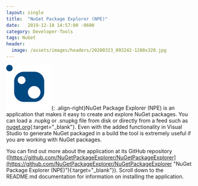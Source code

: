 ```yaml
---
layout: single
title:  "NuGet Package Explorer (NPE)"
date:   2019-12-18 14:57:00 -0600
category: Developer-Tools
tags: NuGet
header:
  image: /assets/images/headers/20200323_093242-1280x320.jpg
---
```


![Image](/assets/images/posts/NuGet-Package-Explorer-Logo.png "NuGet Package Explorer Logo"){: .align-right}NuGet Package Explorer (NPE) is an application that makes it easy to create and explore NuGet packages. You can load a .nupkg or .snupkg file from disk or directly from a feed such as [nuget.org](http://nuget.org "NuGet"){:target="_blank"}.  Even with the added functionality in Visual Studio to generate NuGet packaged in a build the tool is extremely useful if you are working with NuGet packages.

You can find out more about the application at its GitHub repository ([https://github.com/NuGetPackageExplorer/NuGetPackageExplorer](https://github.com/NuGetPackageExplorer/NuGetPackageExplorer "NuGet Package Explorer (NPE)"){:target="_blank"}).  Scroll down to the README.md documentation for information on installing the application.